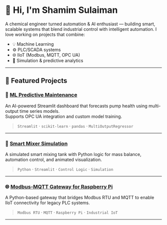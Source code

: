 # 👋 Hi, I'm Shamim Sulaiman

A chemical engineer turned automation & AI enthusiast — building smart, scalable systems that blend industrial control with intelligent automation. I love working on projects that combine:

- 💡 Machine Learning
- ⚙️ PLC/SCADA systems
- 🌐 IIoT (Modbus, MQTT, OPC UA)
- 🧪 Simulation & predictive analytics

---

## 🚀 Featured Projects

### 🔧 [ML Predictive Maintenance](https://github.com/shamim-sulaiman/ml-predictive-maintenance)
An AI-powered Streamlit dashboard that forecasts pump health using multi-output time series models.  
Supports OPC UA integration and custom model training.

> `Streamlit` · `scikit-learn` · `pandas` · `MultiOutputRegressor`

---

### 🧪 [Smart Mixer Simulation](https://github.com/shamim-sulaiman/smart-mixer)
A simulated smart mixing tank with Python logic for mass balance, automation control, and animated visualization.

> `Python` · `Streamlit` · `Control Logic` · `Simulation`

---

### 🌐 [Modbus-MQTT Gateway for Raspberry Pi](https://github.com/shamim-sulaiman/modbus-mqtt-pi-gateway)
A Python-based gateway that bridges Modbus RTU and MQTT to enable IIoT connectivity for legacy PLC systems.

> `Modbus RTU` · `MQTT` · `Raspberry Pi` · `Industrial IoT`

---
